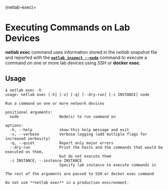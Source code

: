 (netlab-exec)=
# Executing Commands on Lab Devices

**netlab exec** command uses information stored in the _netlab_ snapshot file and reported with the **[`netlab inspect --node`](inspect.md)** command to execute a command on one or more lab devices using SSH or **docker exec**.

## Usage

```text
$ netlab exec -h
usage: netlab exec [-h] [-v] [-q] [--dry-run] [-i INSTANCE] node

Run a command on one or more network devices

positional arguments:
  node                  Node(s) to run command on

options:
  -h, --help            show this help message and exit
  -v, --verbose         Verbose logging (add multiple flags for increased verbosity)
  -q, --quiet           Report only major errors
  --dry-run             Print the hosts and the commands that would be executed on them,
                        but do not execute them
  -i INSTANCE, --instance INSTANCE
                        Specify lab instance to execute commands in

The rest of the arguments are passed to SSH or docker exec command
```

```{warning}
Do not use **netlab exec** in a production environment.
```
